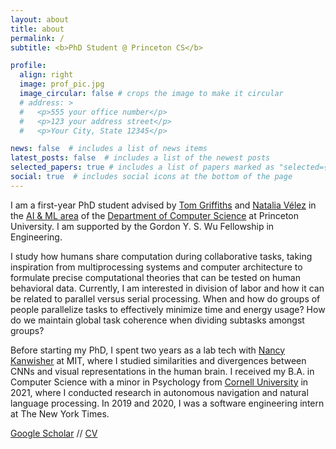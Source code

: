 ```yaml
---
layout: about
title: about
permalink: /
subtitle: <b>PhD Student @ Princeton CS</b>

profile:
  align: right
  image: prof_pic.jpg
  image_circular: false # crops the image to make it circular
  # address: >
  #   <p>555 your office number</p>
  #   <p>123 your address street</p>
  #   <p>Your City, State 12345</p>

news: false  # includes a list of news items
latest_posts: false  # includes a list of the newest posts
selected_papers: true # includes a list of papers marked as "selected={true}"
social: true  # includes social icons at the bottom of the page
---
```


I am a first-year PhD student advised by <a href="https://cocosci.princeton.edu/index.php" target="_blank">Tom Griffiths</a> and <a href="https://nataliavelez.org/" target="_blank">Natalia Vélez</a> in the <a href="https://aiml.cs.princeton.edu/" target="_blank">AI & ML area</a> of the <a href="https://www.cs.princeton.edu/" target="_blank">Department of Computer Science</a> at Princeton University. I am supported by the Gordon Y. S. Wu Fellowship in Engineering.

I study how humans share computation during collaborative tasks, taking inspiration from multiprocessing systems and computer architecture to formulate precise computational theories that can be tested on human behavioral data. Currently, I am interested in division of labor and how it can be related to parallel versus serial processing. When and how do groups of people parallelize tasks to effectively minimize time and energy usage? How do we maintain global task coherence when dividing subtasks amongst groups?

Before starting my PhD, I spent two years as a lab tech with <a href="https://web.mit.edu/bcs/nklab/index.shtml" target="_blank">Nancy Kanwisher</a> at MIT, where I studied similarities and divergences between CNNs and visual representations in the human brain. I received my B.A. in Computer Science with a minor in Psychology from <a href="https://as.cornell.edu/" target="_blank">Cornell University</a> in 2021, where I conducted research in autonomous navigation and natural language processing. In 2019 and 2020, I was a software engineering intern at The New York Times. 

<a href="https://scholar.google.com/citations?hl=en&user=jhdQGeUAAAAJ" target="_blank">Google Scholar</a> // <a href="https://docs.google.com/document/d/1Y9JUzUlbUicyHbFhpkmd3YkJkptnVIExOXfTXTfao-I/edit?usp=sharing" target="_blank">CV</a>
